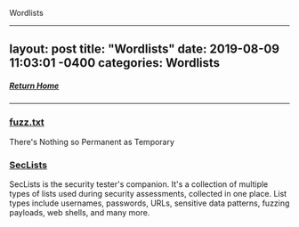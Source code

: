 Wordlists

---
layout: post
title:  "Wordlists"
date:   2019-08-09 11:03:01 -0400
categories: Wordlists
---
##### [Return Home](https://thegetch.github.io/penetration/testing/resources/2020/07/24/Home/)

---

### [fuzz.txt](https://github.com/Bo0oM/fuzz.txt/blob/master/fuzz.txt)

There's Nothing so Permanent as Temporary

### [SecLists](https://github.com/danielmiessler/SecLists)

SecLists is the security tester's companion. It's a collection of multiple types of lists used during security assessments, collected in one place. List types include usernames, passwords, URLs, sensitive data patterns, fuzzing payloads, web shells, and many more.
